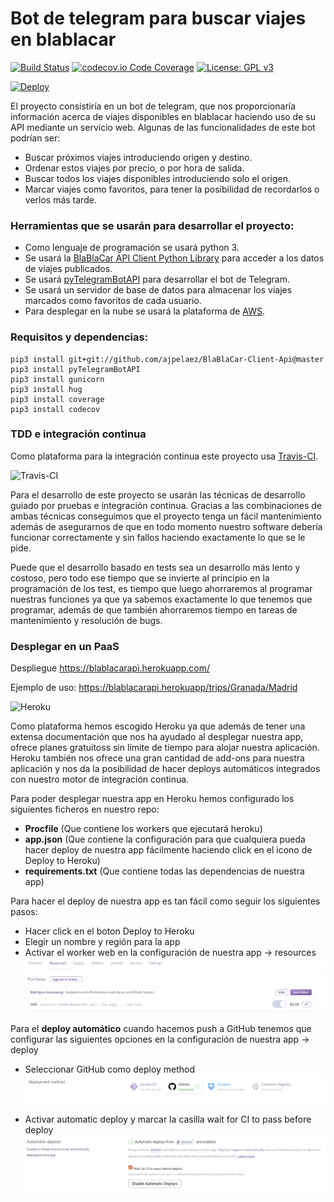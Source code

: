 # Bot de telegram para buscar viajes en blablacar
[![Build Status](https://travis-ci.org/ajpelaez/IV-Proyecto.svg?branch=master)](https://travis-ci.org/ajpelaez/IV-Proyecto)
[![codecov.io Code Coverage](https://img.shields.io/codecov/c/github/ajpelaez/IV-proyecto.svg)](https://codecov.io/gh/ajpelaez/IV-Proyecto)
[![License: GPL v3](https://img.shields.io/badge/License-GPL%20v3-blue.svg)](https://www.gnu.org/licenses/gpl-3.0)

[![Deploy](https://www.herokucdn.com/deploy/button.svg)](https://heroku.com/deploy?template=https://github.com/ajpelaez/IV-Proyecto)

El proyecto consistiría en un bot de telegram, que nos proporcionaría información acerca de viajes disponibles en blablacar haciendo uso de su API mediante un servicio web. Algunas de las funcionalidades de este bot podrían ser:
- Buscar próximos viajes introduciendo origen y destino.
- Ordenar estos viajes por precio, o por hora de salida.
- Buscar todos los viajes disponibles introduciendo solo el origen.
- Marcar viajes como favoritos, para tener la posibilidad de recordarlos o verlos más tarde.

### Herramientas que se usarán para desarrollar el proyecto:

- Como lenguaje de programación se usará python 3.
- Se usará la [BlaBlaCar API Client Python Library](https://github.com/arrrlo/BlaBlaCar-Client-Api) para acceder a los datos de viajes publicados.
- Se usará [pyTelegramBotAPI](https://github.com/eternnoir/pyTelegramBotAPI) para desarrollar el bot de Telegram.
- Se usará un servidor de base de datos para almacenar los viajes marcados como favoritos de cada usuario.
- Para desplegar en la nube se usará la plataforma de [AWS](https://aws.amazon.com/es/).

### Requisitos y dependencias:

~~~
pip3 install git+git://github.com/ajpelaez/BlaBlaCar-Client-Api@master
pip3 install pyTelegramBotAPI
pip3 install gunicorn
pip3 install hug
pip3 install coverage
pip3 install codecov
~~~

### TDD e integración continua

Como plataforma para la integración continua este proyecto usa [Travis-CI](https://travis-ci.org/).

![Travis-CI](https://i2.wp.com/blog.fossasia.org/wp-content/uploads/2016/08/travis.png?resize=128%2C128)

Para el desarrollo de este proyecto se usarán las técnicas de desarrollo guiado por pruebas e integración continua. Gracias a las combinaciones de ambas técnicas conseguimos que el proyecto tenga un fácil mantenimiento además de asegurarnos de que en todo momento nuestro software debería funcionar correctamente y sin fallos haciendo exactamente lo que se le pide.

Puede que el desarrollo basado en tests sea un desarrollo más lento y costoso, pero todo ese tiempo que se invierte al principio en la programación de los test, es tiempo que luego ahorraremos al programar nuestras funciones ya que ya sabemos exactamente lo que tenemos que programar, además de que también ahorraremos tiempo en tareas de mantenimiento y resolución de bugs.

### Desplegar en un PaaS

Despliegue https://blablacarapi.herokuapp.com/

Ejemplo de uso: https://blablacarapi.herokuapp/trips/Granada/Madrid

![Heroku](https://flowdocs.built.io/assets/blt881a8d2361afdcca/Heroku-128.png)

Como plataforma hemos escogido Heroku ya que además de tener una extensa documentación que nos ha ayudado al desplegar nuestra app, ofrece planes gratuitoss sin límite de tiempo para alojar nuestra aplicación.
Heroku también nos ofrece una gran cantidad de add-ons para nuestra aplicación y nos da la posibilidad de hacer deploys automáticos integrados con nuestro motor de integración continua.

Para poder desplegar nuestra app en Heroku hemos configurado los siguientes ficheros en nuestro repo:

- **Procfile** (Que contiene los workers que ejecutará heroku)
- **app.json** (Que contiene la configuración para que cualquiera pueda hacer deploy de nuestra app fácilmente haciendo click en el icono de Deploy to Heroku)
- **requirements.txt** (Que contiene todas las dependencias de nuestra app)

Para hacer el deploy de nuestra app es tan fácil como seguir los siguientes pasos:
- Hacer click en el boton Deploy to Heroku
- Elegir un nombre y región para la app
- Activar el worker web en la configuración de nuestra app -> resources
![Worker Heroku](https://raw.githubusercontent.com/ajpelaez/IV-Ejercicios/master/imgs/worker-heroku.png)

Para el **deploy automático** cuando hacemos push a GitHub tenemos que configurar las siguientes opciones en la configuración de nuestra app -> deploy
- Seleccionar GitHub como deploy method
![Heroku config](https://raw.githubusercontent.com/ajpelaez/IV-Ejercicios/master/imgs/config-deploy-heroku1.png)

- Activar automatic deploy y marcar la casilla wait for CI to pass before deploy
![Heroku config](https://raw.githubusercontent.com/ajpelaez/IV-Ejercicios/master/imgs/config-deploy-heroku2.png)
